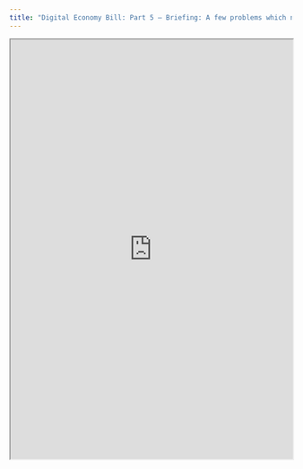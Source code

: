 ```yaml
---
title: "Digital Economy Bill: Part 5 – Briefing: A few problems which need to be addressed"
---
```



<iframe height="750" width="100%" src="https://ewelton.github.io/ktest/wiki.html#Digital%20Economy%20Bill:%20Part%205%20%E2%80%93%20Briefing:%20A%20few%20problems%20which%20need%20to%20be%20addressed"></iframe>
